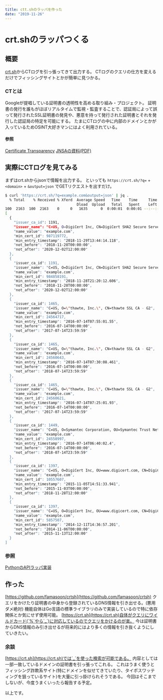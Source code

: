 ```yaml
---
title: ctt.shのラッパを作った
date: "2019-11-26"
---
```


crt.shのラッパつくる
===

## 概要
[crt.sh](https://crt.sh)からCTログを引っ張ってきて出力する。
CTログのクエリの仕方を変えるだけでフィッシングサイトとかが簡単に見つかる。

### CTとは
Googleが提唱している証明書の透明性を高める取り組み・プロジェクト。
証明書の発行を誰もがほぼリアルタイムで監視・監査することで、認証局によって誤って発行されたSSL証明書の発見や、悪意を持って発行された証明書とそれを発行した認証局の特定を可能にする。
たまにCTログの中に内部のドメインとかが入っているためOSINT大好きマンにはよく利用されている。


#### 参照
[Certificate Transparency](https://www.certificate-transparency.org/)
[JNSAの資料(PDF)](https://www.jnsa.org/seminar/pki-day/2016/data/1-2_oosumi.pdf)

## 実際にCTログを見てみる
まずはcrt.shからjsonで情報を出力する。
といっても
`https://crt.sh/?q=` + `<domain>` + `&output=json`
でGETリクエストを出すだけ。

```sh
$ curl 'https://crt.sh/?q=example.com&output=json' | jq .
  % Total    % Received % Xferd  Average Speed   Time    Time     Time  Current
                                 Dload  Upload   Total   Spent    Left  Speed
100  2163  100  2163    0     0   1635      0  0:00:01  0:00:01 --:--:--  1636
[
  {
    "issuer_ca_id": 1191,
    "issuer_name": "C=US, O=DigiCert Inc, CN=DigiCert SHA2 Secure Server CA",
    "name_value": "example.com",
    "min_cert_id": 987119772,
    "min_entry_timestamp": "2018-11-29T13:44:14.118",
    "not_before": "2018-11-28T00:00:00",
    "not_after": "2020-12-02T12:00:00"
  },
  {
    "issuer_ca_id": 1191,
    "issuer_name": "C=US, O=DigiCert Inc, CN=DigiCert SHA2 Secure Server CA",
    "name_value": "example.com",
    "min_cert_id": 984858191,
    "min_entry_timestamp": "2018-11-28T21:20:12.606",
    "not_before": "2018-11-28T00:00:00",
    "not_after": "2020-12-02T12:00:00"
  },
  {
    "issuer_ca_id": 1465,
    "issuer_name": "C=US, O=\"thawte, Inc.\", CN=thawte SSL CA - G2",
    "name_value": "example.com",
    "min_cert_id": 24564717,
    "min_entry_timestamp": "2016-07-14T07:55:01.55",
    "not_before": "2016-07-14T00:00:00",
    "not_after": "2017-07-14T23:59:59"
  },
  {
    "issuer_ca_id": 1465,
    "issuer_name": "C=US, O=\"thawte, Inc.\", CN=thawte SSL CA - G2",
    "name_value": "example.com",
    "min_cert_id": 24560643,
    "min_entry_timestamp": "2016-07-14T07:30:08.461",
    "not_before": "2016-07-14T00:00:00",
    "not_after": "2018-07-14T23:59:59"
  },
  {
    "issuer_ca_id": 1465,
    "issuer_name": "C=US, O=\"thawte, Inc.\", CN=thawte SSL CA - G2",
    "name_value": "example.com",
    "min_cert_id": 24560621,
    "min_entry_timestamp": "2016-07-14T07:25:01.93",
    "not_before": "2016-07-14T00:00:00",
    "not_after": "2017-07-14T23:59:59"
  },
  {
    "issuer_ca_id": 1449,
    "issuer_name": "C=US, O=Symantec Corporation, OU=Symantec Trust Network, CN=Symantec Class 3 Secure Server CA - G4",
    "name_value": "example.com",
    "min_cert_id": 24558997,
    "min_entry_timestamp": "2016-07-14T06:40:02.4",
    "not_before": "2016-07-14T00:00:00",
    "not_after": "2018-07-14T23:59:59"
  },
  {
    "issuer_ca_id": 1397,
    "issuer_name": "C=US, O=DigiCert Inc, OU=www.digicert.com, CN=DigiCert SHA2 High Assurance Server CA",
    "name_value": "example.com",
    "min_cert_id": 10557607,
    "min_entry_timestamp": "2015-11-05T14:51:33.941",
    "not_before": "2015-11-03T00:00:00",
    "not_after": "2018-11-28T12:00:00"
  },
  {
    "issuer_ca_id": 1397,
    "issuer_name": "C=US, O=DigiCert Inc, OU=www.digicert.com, CN=DigiCert SHA2 High Assurance Server CA",
    "name_value": "example.com",
    "min_cert_id": 5857507,
    "min_entry_timestamp": "2014-12-11T14:36:57.201",
    "not_before": "2014-11-06T00:00:00",
    "not_after": "2015-11-13T12:00:00"
  }
]
```

### 参照
[PythonのAPIラッパ実装](https://github.com/PaulSec/crt.sh)

## 作った
[https://github.com/famasoon/crtsh](https://github.com/famasoon/crtsh)
クエリをかけたり証明書の中身から登録されているDNS情報を引き出せる。(悪用ダメ絶対)
機能自体はGo言語の標準ライブラリのみで実装しているので特に依存関係とか気にせず使用可能。
[https://crt.sh](https://crt.sh)自体がクエリにワイルドカード(`%`やら`_`)に対応しているのでクエリをかけるのが楽。
今は証明書からDNS情報のみ引き出せるが将来的にはより多くの情報を引き抜くようにしていきたい。

### 余談
[https://crt.sh](https://crt.sh)では`_`を使った検索が可能である。
内容としては一部一致しているドメインの証明書を引っ張ってこれる。
これはうまく使うとフィッシング詐欺系サイト(特にドメインを似せてきていたり、タイポスワッティングを狙っているサイト)を大量に引っ掛けられそうである。
今回はそこまでしないが、今度うまくいったら報告する予定。

以上です。